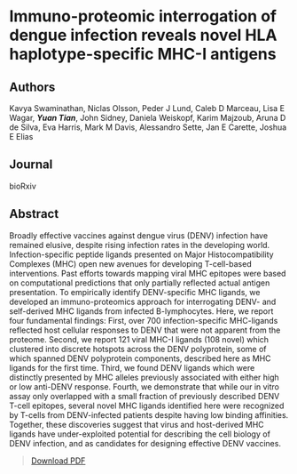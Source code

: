 # Immuno-proteomic interrogation of dengue infection reveals novel HLA haplotype-specific MHC-I antigens


<!--more-->

## Authors
Kavya Swaminathan, Niclas Olsson, Peder J Lund, Caleb D Marceau, Lisa E Wagar, ***Yuan Tian***, John Sidney, Daniela Weiskopf, Karim Majzoub, Aruna D de Silva, Eva Harris, Mark M Davis, Alessandro Sette, Jan E Carette, Joshua E Elias

## Journal
bioRxiv

## Abstract
Broadly effective vaccines against dengue virus (DENV) infection have remained elusive, despite rising infection rates in the developing world. Infection-specific peptide ligands presented on Major Histocompatibility Complexes (MHC) open new avenues for developing T-cell-based interventions. Past efforts towards mapping viral MHC epitopes were based on computational predictions that only partially reflected actual antigen presentation. To empirically identify DENV-specific MHC ligands, we developed an immuno-proteomics approach for interrogating DENV- and self-derived MHC ligands from infected B-lymphocytes. Here, we report four fundamental findings: First, over 700 infection-specific MHC-ligands reflected host cellular responses to DENV that were not apparent from the proteome. Second, we report 121 viral MHC-I ligands (108 novel) which clustered into discrete hotspots across the DENV polyprotein, some of which spanned DENV polyprotein components, described here as MHC ligands for the first time. Third, we found DENV ligands which were distinctly presented by MHC alleles previously associated with either high or low anti-DENV response. Fourth, we demonstrate that while our in vitro assay only overlapped with a small fraction of previously described DENV T-cell epitopes, several novel MHC ligands identified here were recognized by T-cells from DENV-infected patients despite having low binding affinities. Together, these discoveries suggest that virus and host-derived MHC ligands have under-exploited potential for describing the cell biology of DENV infection, and as candidates for designing effective DENV vaccines.

> [Download PDF](471821v1.full.pdf)
